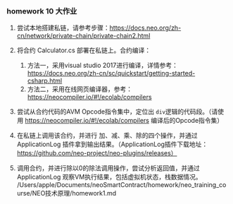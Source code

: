 
### homework 10 大作业


1. 尝试本地搭建私链，请参考步骤：https://docs.neo.org/zh-cn/network/private-chain/private-chain2.html

2. 将合约 Calculator.cs 部署在私链上。合约编译：
   1. 方法一，采用visual studio 2017进行编译，详情参考：https://docs.neo.org/zh-cn/sc/quickstart/getting-started-csharp.html
   2. 方法二，采用在线网页编译器，参考：https://neocompiler.io/#!/ecolab/compilers

3. 尝试从合约代码的AVM Opcode指令集中，定位出 `div`逻辑的代码段。（请使用 https://neocompiler.io/#!/ecolab/compilers 编译后的Opcode指令集）

4. 在私链上调用该合约，并进行 加、减、乘、除的四个操作，并通过 ApplicationLog 插件拿到输出结果。（ApplicationLog插件下载地址：https://github.com/neo-project/neo-plugins/releases）

5. 调用合约，并进行除以0的除法调用操作，尝试分析返回值，并通过ApplicationLog 观察VM执行结果，包括虚拟机状态，栈数据情况。
/Users/apple/Documents/neoSmartContract/homework/neo_training_course/NEO技术原理/homework1.md